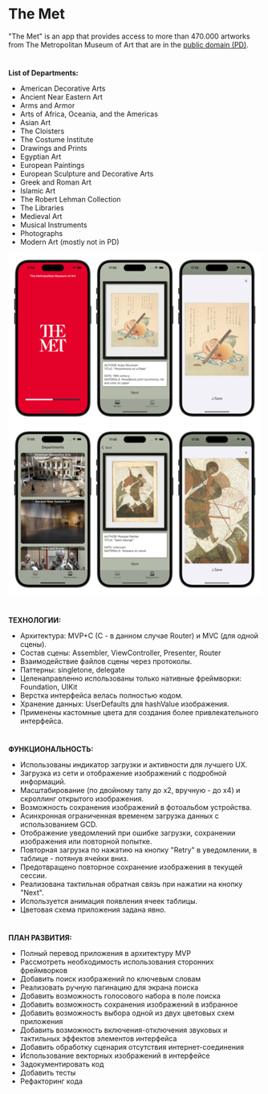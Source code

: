 # The Met

"The Met" is an app that provides access to more than 470.000 artworks from The Metropolitan Museum of Art that are in the [public domain (PD)](https://en.wikipedia.org/wiki/Public_domain).

#
**List of Departments:**
- American Decorative Arts
- Ancient Near Eastern Art
- Arms and Armor
- Arts of Africa, Oceania, and the Americas
- Asian Art
- The Cloisters
- The Costume Institute
- Drawings and Prints
- Egyptian Art
- European Paintings
- European Sculpture and Decorative Arts
- Greek and Roman Art
- Islamic Art
- The Robert Lehman Collection
- The Libraries
- Medieval Art
- Musical Instruments
- Photographs
- Modern Art (mostly not in PD)

![](https://github.com/eldarovsky/The-Met/blob/main/images/Image_01.png)
![](https://github.com/eldarovsky/The-Met/blob/main/images/Image_02.png)
#
**ТЕХНОЛОГИИ:**
- Архитектура: MVP+C (C - в данном случае Router) и MVC (для одной сцены).
- Состав сцены: Assembler, ViewController, Presenter, Router
- Взаимодействие файлов сцены через протоколы.
- Паттерны: singletone, delegate
- Целенаправленно использованы только нативные фреймворки: Foundation, UIKit
- Верстка интерфейса велась полностью кодом.
- Хранение данных: UserDefaults для hashValue изображения.
- Применены кастомные цвета для создания более привлекательного интерфейса.
#
**ФУНКЦИОНАЛЬНОСТЬ:**
- Использованы индикатор загрузки и активности для лучшего UX.
- Загрузка из сети и отображение изображений с подробной информаций.
- Масштабирование (по двойному тапу до х2, вручную - до х4) и скроллинг открытого изображения.
- Возможность сохранения изображений в фотоальбом устройства.
- Асинхронная ограниченная временем загрузка данных с использованием GCD.
- Отображение уведомлений при ошибке загрузки, сохранении изображения или повторной попытке.
- Повторная загрузка по нажатию на кнопку "Retry" в уведомлении, в таблице - потянув ячейки вниз.
- Предотвращено повторное сохранение изображения в текущей сессии.
- Реализована тактильная обратная связь при нажатии на кнопку "Next".
- Используется анимация появления ячеек таблицы.
- Цветовая схема приложения задана явно.
#
**ПЛАН РАЗВИТИЯ:**
- Полный перевод приложения в архитектуру MVP
- Рассмотреть необходимость использования сторонних фреймворков
- Добавить поиск изображений по ключевым словам
- Реализовать ручную пагинацию для экрана поиска
- Добавить возможность голосового набора в поле поиска
- Добавить возможность сохранения изображений в избранное
- Добавить возможность выбора одной из двух цветовых схем приложения
- Добавить возможность включения-отключения звуковых и тактильных эффектов элементов интерфейса
- Добавить обработку сценария отсутствия интернет-соединения
- Использование векторных изображений в интерфейсе
- Задокументировать код
- Добавить тесты
- Рефакторинг кода
